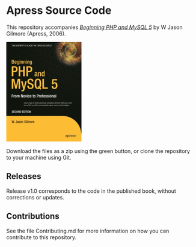 # Apress Source Code

This repository accompanies [*Beginning PHP and MySQL 5*](http://www.apress.com/9781590595527) by W Jason Gilmore (Apress, 2006).

[comment]: #cover
![Cover image](9781590595527.jpg)

Download the files as a zip using the green button, or clone the repository to your machine using Git.

## Releases

Release v1.0 corresponds to the code in the published book, without corrections or updates.

## Contributions

See the file Contributing.md for more information on how you can contribute to this repository.
